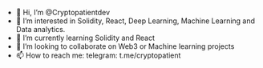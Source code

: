 - 👋 Hi, I’m @Cryptopatientdev
- 👀 I’m interested in Solidity, React, Deep Learning, Machine Learning and Data analytics.
- 🌱 I’m currently learning Solidity and React
- 💞️ I’m looking to collaborate on Web3 or Machine learning projects
- 📫 How to reach me: telegram: t.me/cryptopatient

<!---
Cryptopatientdev/Cryptopatientdev is a ✨ special ✨ repository because its `README.md` (this file) appears on your GitHub profile.
You can click the Preview link to take a look at your changes.
--->



